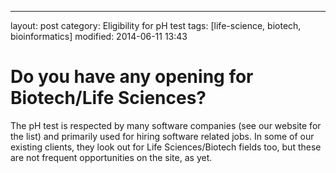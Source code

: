 ---
layout: post
category: Eligibility for pH test
tags: [life-science, biotech, bioinformatics]
modified: 2014-06-11 13:43


# Do you have any opening for Biotech/Life Sciences?

The pH test is respected by many software companies (see our website for the list) and primarily used for hiring software related jobs. In some of our existing clients, they look out for Life Sciences/Biotech fields too, but these are not frequent opportunities on the site, as yet.

